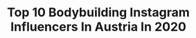 ---
title: Top 10 Bodybuilding Instagram Influencers In Austria In 2020
description: Identify the most popular Instagram accounts on inBeat.
platform: Instagram
profiles:
  - username: "katharina_fitglam"
    fullname: >-
      Katharina Stütz
    location: "Austria"
    followers: 10901
    engagement: 677
    commentsToLikes: 0.045177
    avatar: "https://scontent-ams4-1.cdninstagram.com/v/t51.2885-19/s320x320/47465985_236250767275448_5644403714975334400_n.jpg?_nc_ht=scontent-ams4-1.cdninstagram.com&_nc_ohc=1HiGuQs1sf4AX8KACD2&oh=5ef1d5ec7e46755a7677f8c7607927b3&oe=5EBAF383"
    verified: false
    hashtags: "#thegrindneverstops, #progresspics, #summerbodyinprogress, #summerbody"
  - username: "intelligentstrength"
    fullname: >-
      DAS GYM
    location: "Austria"
    followers: 30420
    engagement: 285
    commentsToLikes: 0.036446
    avatar: "https://scontent-amt2-1.cdninstagram.com/v/t51.2885-19/s320x320/66667790_1402907613180452_7114286637726564352_n.jpg?_nc_ht=scontent-amt2-1.cdninstagram.com&_nc_ohc=ZQu0w4qJavsAX9TuFB3&oh=e20e9bfac789756ad6563425ed8e63fe&oe=5EB50B24"
    verified: false
    hashtags: "#doormuscleupchallenge"
  - username: "dennyinked_"
    fullname: >-
      Denny🐙
    location: "Austria"
    followers: 197962
    engagement: 368
    commentsToLikes: 0.026663
    avatar: "https://scontent-ams4-1.cdninstagram.com/v/t51.2885-19/s320x320/74600053_504086036881185_8358304415861440512_n.jpg?_nc_ht=scontent-ams4-1.cdninstagram.com&_nc_ohc=tIQSzdkj4fgAX_o508V&oh=dfa5b1ba5490cbcfd21c16aa9590cf33&oe=5EDDDC2B"
    verified: false
    hashtags: "#fashionstyle, #fashionable, #blonde, #aerobic"
  - username: "lisamariekatharin"
    fullname: >-
      1 0 0 %  OR  NOTHING
    location: "Austria"
    followers: 27872
    engagement: 205
    commentsToLikes: 0.108255
    avatar: "https://scontent-lhr8-1.cdninstagram.com/v/t51.2885-19/s320x320/90725357_2846757168777441_1932789477097340928_n.jpg?_nc_ht=scontent-lhr8-1.cdninstagram.com&_nc_ohc=2ujnUcxhU8oAX9UJbzx&oh=de01f67fe88ca9807cfe55261504cf45&oe=5EB9F5A1"
    verified: false
    hashtags: "#staypositive, #body, #fitbit, #goals"
  - username: "_aleksagavrilovic_"
    fullname: >-
      ᴀ ʟ ᴇ ᴋ s ᴀ
    location: "Austria"
    followers: 33582
    engagement: 726
    commentsToLikes: 0.032534
    avatar: "https://scontent-ams4-1.cdninstagram.com/v/t51.2885-19/s320x320/87499614_203637557669830_4011370158768521216_n.jpg?_nc_ht=scontent-ams4-1.cdninstagram.com&_nc_ohc=IgqWxGAAPC8AX-_cjw4&oh=a7d064e270e9e9248fc4a5e73d64a0c3&oe=5EBB4E17"
    verified: false
    hashtags: "#muscles, #seychelles, #happy, #luxury"
  - username: "ussy.doleh"
    fullname: >-
      𝙐𝙨𝙨𝙮 𝘿.
    location: "Austria"
    followers: 6000
    engagement: 1643
    commentsToLikes: 0.039907
    avatar: "https://scontent-lhr8-1.cdninstagram.com/v/t51.2885-19/s320x320/54018070_1988221287970126_6804679389003907072_n.jpg?_nc_ht=scontent-lhr8-1.cdninstagram.com&_nc_ohc=E0KCvuWceloAX8bLAdG&oh=18a111b41f10a7a0c6ea30cc1878bb01&oe=5EBB9DB0"
    verified: false
    hashtags: "#aktion, #picoftheday, #teamrakic, #instadaily"
  - username: "mario.fritz2.0"
    fullname: >-
      Fitness ● Lifestyle ● Fashion
    location: "Austria"
    followers: 11267
    engagement: 881
    commentsToLikes: 0.032345
    avatar: "https://scontent-lhr8-1.cdninstagram.com/v/t51.2885-19/s320x320/91626945_510948292915428_6590996231927889920_n.jpg?_nc_ht=scontent-lhr8-1.cdninstagram.com&_nc_ohc=s5u2N3StgYEAX9jOyXP&oh=c0930c85600e704d34e0f7d4381042e1&oe=5EBB89AE"
    verified: false
    hashtags: "#combatsports, #lifestylepost, #coatsph, #springfeeling"
  - username: "luke_fader"
    fullname: >-
      L U K E F A D E R
    location: "Austria"
    followers: 39115
    engagement: 248
    commentsToLikes: 0.040284
    avatar: "https://scontent-lhr8-1.cdninstagram.com/v/t51.2885-19/s320x320/23668402_1895724057413148_2283969423674966016_n.jpg?_nc_ht=scontent-lhr8-1.cdninstagram.com&_nc_ohc=Eui53sBgOigAX96yCAm&oh=da03c5845155fc6228ee7c543d88d255&oe=5EBA5CA9"
    verified: false
    hashtags: "#mixology, #faderism, #instafood, #manwithhat"
  - username: "zj.rob"
    fullname: >-
      ℤ𝕁 ℝ𝕆𝔹 𝔹𝕀ℝℂℍ𝔹𝔸𝕌𝔼ℝ
    location: "Austria"
    followers: 9874
    engagement: 632
    commentsToLikes: 0.038572
    avatar: "https://scontent-ams4-1.cdninstagram.com/v/t51.2885-19/s320x320/84647252_2749900395126872_5454939088207478784_n.jpg?_nc_ht=scontent-ams4-1.cdninstagram.com&_nc_ohc=-buY7--ipI4AX-NL8Gr&oh=22dcd8f51e10200cf3f10f1168b4ea7e&oe=5EB924E3"
    verified: false
    hashtags: "#bestie, #zincommunity, #smile, #paradise"
  - username: "official_teamcaveman"
    fullname: >-
      John Roland Rene
    location: "Austria"
    followers: 38677
    engagement: 126
    commentsToLikes: 0.058070
    avatar: "https://scontent-lhr8-1.cdninstagram.com/v/t51.2885-19/s320x320/20479355_1527370087286149_7413445669832097792_a.jpg?_nc_ht=scontent-lhr8-1.cdninstagram.com&_nc_ohc=Cw1bnftECm8AX9M-kQZ&oh=404a99bbed00b5bddd5a327d4f38ffd4&oe=5EBB2C05"
    verified: false
    hashtags: "#boxersofinstagram, #dominican, #fitnessmotivation, #jiujitsu"
---